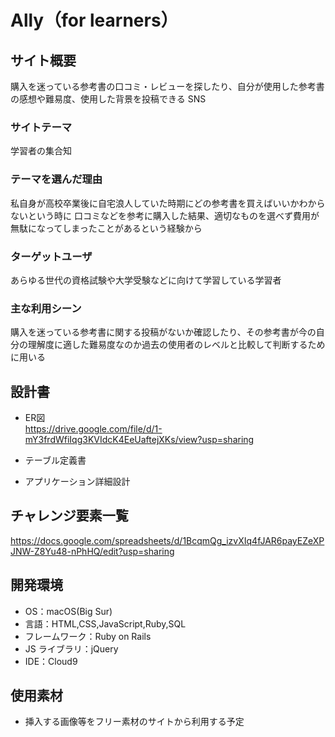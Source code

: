 # Ally（for learners）

## サイト概要

  購入を迷っている参考書の口コミ・レビューを探したり、自分が使用した参考書の感想や難易度、使用した背景を投稿できる SNS

### サイトテーマ

  学習者の集合知

### テーマを選んだ理由

  私自身が高校卒業後に自宅浪人していた時期にどの参考書を買えばいいかわからないという時に
  口コミなどを参考に購入した結果、適切なものを選べず費用が無駄になってしまったことがあるという経験から

### ターゲットユーザ

  あらゆる世代の資格試験や大学受験などに向けて学習している学習者

### 主な利用シーン

  購入を迷っている参考書に関する投稿がないか確認したり、その参考書が今の自分の理解度に適した難易度なのか過去の使用者のレベルと比較して判断するために用いる

## 設計書
* ER図<br>
https://drive.google.com/file/d/1-mY3frdWfiIqg3KVIdcK4EeUaftejXKs/view?usp=sharing
* テーブル定義書

* アプリケーション詳細設計

## チャレンジ要素一覧

<https://docs.google.com/spreadsheets/d/1BcqmQg_izvXIq4fJAR6payEZeXPJNW-Z8Yu48-nPhHQ/edit?usp=sharing>

## 開発環境

- OS：macOS(Big Sur)
- 言語：HTML,CSS,JavaScript,Ruby,SQL
- フレームワーク：Ruby on Rails
- JS ライブラリ：jQuery
- IDE：Cloud9

## 使用素材

- 挿入する画像等をフリー素材のサイトから利用する予定
